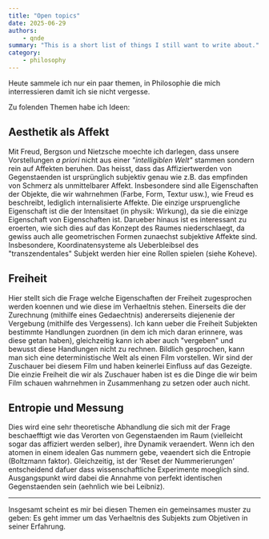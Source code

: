 ```yaml
---
title: "Open topics"
date: 2025-06-29
authors: 
    - qnde
summary: "This is a short list of things I still want to write about."
category:
    - philosophy
---
```


Heute sammele ich nur ein paar themen, in Philosophie die mich interressieren damit ich sie nicht vergesse.
<!-- more -->
Zu folenden Themen habe ich Ideen:

## Aesthetik als Affekt

 Mit Freud, Bergson und Nietzsche moechte ich darlegen, dass unsere Vorstellungen *a priori* nicht aus einer *"intelligiblen Welt"* stammen sondern rein auf Affekten beruhen.
 Das heisst, dass das Affiziertwerden von Gegenstaenden ist ursprünglich subjektiv genau wie z.B. das empfinden von Schmerz als unmittelbarer Affekt.
 Insbesondere sind alle Eigenschaften der Objekte, die wir wahrnehmen (Farbe, Form, Textur usw.), wie Freud es beschreibt, lediglich internalisierte Affekte.
 Die einzige urspruengliche Eigenschaft ist die der Intensitaet (in physik: Wirkung), da sie die einizge Eigenschaft von Eigenschaften ist.
 Darueber hinaus ist es interessant zu eroerten, wie sich dies auf das Konzept des Raumes niederschlaegt, da gewiss auch alle geometrischen Formen zunaechst subjektive Affekte sind. 
 Insbesondere, Koordinatensysteme als Ueberbleibsel des "transzendentales" Subjekt werden hier eine Rollen spielen (siehe Koheve).

## Freiheit

Hier stellt sich die Frage welche Eigenschaften der Freiheit zugesprochen werden koennen und wie diese im Verhaeltnis stehen. 
Einerseits die der Zurechnung (mithilfe eines Gedaechtnis) andererseits diejenenie der Vergebung (mithilfe des Vergessens). 
Ich kann ueber die Freiheit Subjekten bestimmte Handlungen zuordnen (in dem ich mich daran erinnere, was diese getan haben), gleichzeitig kann ich aber auch "vergeben" und bewusst diese Handlungen nicht zu rechnen.
Bildlich gesprochen, kann man sich eine deterministische Welt als einen Film vorstellen. 
Wir sind der Zuschauer bei diesem Film und haben keinerlei Einfluss auf das Gezeigte.
Die einzie Freiheit die wir als Zuschauer haben ist es die Dinge die wir beim Film schauen wahrnehmen in Zusammenhang zu setzen oder auch nicht. 

## Entropie und Messung

Dies wird eine sehr theoretische Abhandlung die sich mit der Frage beschaefftigt wie das Verorten von Gegenstaenden im Raum (vielleicht sogar das affiziert werden selber), ihre Dynamik veraendert.
Wenn ich den atomen in einem idealen Gas nummern gebe, veaendert sich die Entropie (Boltzmann faktor). 
Gleichzeitig, ist der 'Reset der Nummerierungen' entscheidend dafuer dass wissenschaftliche Experimente moeglich sind.
Ausgangspunkt wird dabei die Annahme von perfekt identischen Gegenstaenden sein (aehnlich wie bei Leibniz).

----

Insgesamt scheint es mir bei diesen Themen ein gemeinsames muster zu geben: Es geht immer um das Verhaeltnis des Subjekts zum Objetiven in seiner Erfahrung.